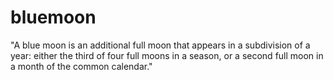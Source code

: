 # bluemoon
"A blue moon is an additional full moon that appears in a subdivision of a year: either the third of four full moons in a season, or a second full moon in a month of the common calendar."
